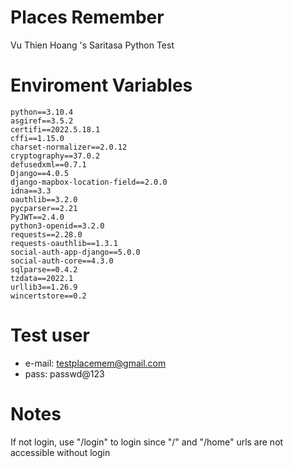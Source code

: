 # Places Remember
 Vu Thien Hoang 's Saritasa Python Test
# Enviroment Variables
```
python==3.10.4
asgiref==3.5.2
certifi==2022.5.18.1
cffi==1.15.0
charset-normalizer==2.0.12
cryptography==37.0.2
defusedxml==0.7.1
Django==4.0.5
django-mapbox-location-field==2.0.0
idna==3.3
oauthlib==3.2.0
pycparser==2.21
PyJWT==2.4.0
python3-openid==3.2.0
requests==2.28.0
requests-oauthlib==1.3.1
social-auth-app-django==5.0.0
social-auth-core==4.3.0
sqlparse==0.4.2
tzdata==2022.1
urllib3==1.26.9
wincertstore==0.2
```
# Test user
- e-mail: testplacemem@gmail.com
- pass: passwd@123
# Notes
If not login, use "/login" to login since "/" and "/home" urls are not accessible without login
